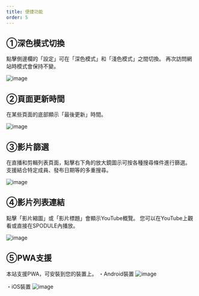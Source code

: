```yaml
---
title: 便捷功能
order: 5
---
```


## ①深色模式切換
點擊側邊欄的「設定」可在「深色模式」和「淺色模式」之間切換。
再次訪問網站時模式會保持不變。

![image](/about/darkmode.png)

## ②頁面更新時間
在某些頁面的底部顯示「最後更新」時間。

![image](/about/update.png)

## ③影片篩選
在直播和剪輯列表頁面，點擊右下角的放大鏡圖示可按各種搜尋條件進行篩選。
支援結合特定成員、發布日期等的多重搜尋。

![image](/about/filter.png)

## ④影片列表連結
點擊「影片縮圖」或「影片標題」會顯示YouTube概覽。
您可以在YouTube上觀看或直接在SPODULE內播放。

![image](/about/link.png)

## ⑤PWA支援
本站支援PWA，可安裝到您的裝置上。
・Android裝置
![image](/about/pwa-android.png)

・iOS裝置
![image](/about/pwa-ios.png)